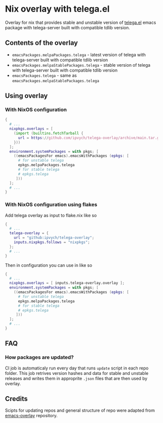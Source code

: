 # Nix overlay with telega.el
Overlay for nix that provides stable and unstable version of
[telega.el](https://github.com/zevlg/telega.el) emacs package with
telega-server built with compatible tdlib version.

## Contents of the overlay
- `emacsPackages.melpaPackages.telega` - latest version of telega with
  telega-server built with compatible tdlib version
- `emacsPackages.melpaStablePackages.telega` - stable version of
  telega with telega-server built with compatible tdlib version
- `emacsPackages.telega` - same as
  `emacsPackages.melpaStablePackages.telega`

## Using overlay
### With NixOS configuration
```nix
{
  # ...
  nixpkgs.overlays = [
    (import (builtins.fetchTarball {
      url = https://github.com/ipvych/telega-overlay/archive/main.tar.gz;
    }))
  ];
  environment.systemPackages = with pkgs; [
    ((emacsPackagesFor emacs).emacsWithPackages (epkgs: [
      # for unstable telega
      epkgs.melpaPackages.telega
      # for stable telega
      # epkgs.telega
     ]))
  ];
  # ...
}
```
### With NixOS configuration using flakes
Add telega overlay as input to flake.nix like so
```nix
{
  # ...
  telega-overlay = {
    url = "github:ipvych/telega-overlay";
    inputs.nixpkgs.follows = "nixpkgs";
  };
  # ...
}
```
Then in configuration you can use in like so
```nix
{
  # ...
  nixpkgs.overlays = [ inputs.telega-overlay.overlay ];
  environment.systemPackages = with pkgs; [
    ((emacsPackagesFor emacs).emacsWithPackages (epkgs: [
      # for unstable telega
      epkgs.melpaPackages.telega
      # for stable telega
      # epkgs.telega
     ]))
  ];
  # ...
}
```
## FAQ
### How packages are updated?
CI job is automaticaly run every day that runs `update` script in each
repo folder. This job retrives version hashes and data for stable and
unstable releases and writes them in approprite `.json` files that are
then used by overlay.

## Credits
Scipts for updating repos and general structure of repo were adapted
from [emacs-overlay](https://github.com/nix-community/emacs-overlay)
repository.
